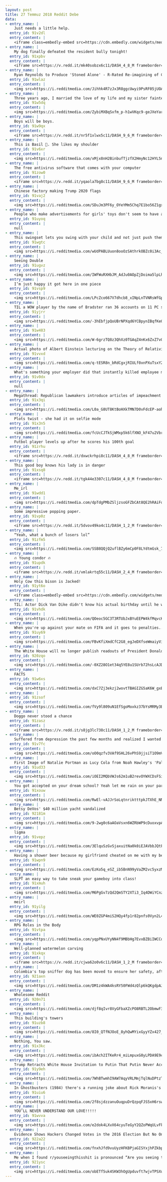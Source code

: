 ```yaml
---
layout: post
title: 27 Temmuz 2018 Reddit Debe
data:
- entry_name: |
    Just needs a little help.
  entry_id: 91v2dl
  entry_content: |
    <iframe class=embedly-embed src=https://cdn.embedly.com/widgets/media.html?src=https%3A%2F%2Fgfycat.com%2Fifr%2FTenseTerribleHuman&url=https%3A%2F%2Fgfycat.com%2FTenseTerribleHuman&image=https%3A%2F%2Fthumbs.gfycat.com%2FTenseTerribleHuman-size_restricted.gif&key=522baf40bd3911e08d854040d3dc5c07&type=text%2Fhtml&schema=gfycat width=600 height=600 scrolling=no frameborder=0 allow=autoplay; fullscreen allowfullscreen=true></iframe>
- entry_name: |
    My dog finally defeated the resident bully tonight!
  entry_id: 91xpbv
  entry_content: |
    <iframe src=https://v.redd.it/mk40sobzx6c11/DASH_4_8_M frameborder=0></iframe>
- entry_name: |
    Ryan Reynolds to Produce 'Stoned Alone' - R-Rated Re-imagining of Classic 'Home Alone'
  entry_id: 91wlaz
  entry_content: |
    <img src=https://i.redditmedia.com/Jihhk4R7zJx3R8ggcUwyi9PsRF05jUOARelQOnRUUxQ.jpg?s=78bdf48f380ebce46bb36c1fc88fe720 frameborder=0>
- entry_name: |
    Three years ago, I married the love of my life and my sister fainted
  entry_id: 91w5dq
  entry_content: |
    <img src=https://i.redditmedia.com/ZybiMXBqSxfm_p-h1wVKqc9-geJXeYardpTTWEGN6Rc.jpg?s=edbb5e357833e700f6271c20e87a7c4f frameborder=0>
- entry_name: |
    Boys will be boys.
  entry_id: 91w9qx
  entry_content: |
    <iframe src=https://v.redd.it/nr5f1xlwx5c11/DASH_9_6_M frameborder=0></iframe>
- entry_name: |
    This is Basil 🌿. She likes my shoulder
  entry_id: 91v6xr
  entry_content: |
    <img src=https://i.redditmedia.com/xMjx8nH2BinbufTjzfX2HmyNc12HYL5nNg0qtl-qwng.jpg?s=3221cd25b1374c0a3ae2277a830d0f21 frameborder=0>
- entry_name: |
    The free antivirus software that comes with your computer
  entry_id: 91zow0
  entry_content: |
    <iframe src=https://v.redd.it/yqaola7bg8c11/DASH_9_6_M frameborder=0></iframe>
- entry_name: |
    Chinese factory making Trump 2020 flags
  entry_id: 91vaj2
  entry_content: |
    <img src=https://i.redditmedia.com/SDuJm3PF6y_OYeYMm5Chq7E1bo56Z1gxFMlGaHtBk9A.jpg?s=b0837ef285b9257deffe8a6114ff13c3 frameborder=0>
- entry_name: |
    People who make advertisements for girls' toys don't seem to have any idea how girls play with them. Barbies don't have nice civilised tea parties and talk about boys, it's more like Game of Thrones except everyone is a lesbian
  entry_id: 91uyoq
  entry_content: |
    null
- entry_name: |
    This swingset lets you swing with your child and not just push them.
  entry_id: 91wgtc
  entry_content: |
    <img src=https://i.redditmedia.com/wUdPABLUuon8ooOzSAthrkOBZc0i3Ac_6IeGhBHDW0g.jpg?s=1964005252af09f990f4817b79658b94 frameborder=0>
- entry_name: |
    Seeing Double
  entry_id: 91ugvz
  entry_content: |
    <img src=https://i.redditmedia.com/IWFWuRXHbJM_AdJu0AOpZjDoima5lpLh_8yAS2NaSak.png?s=060dd7a988716365f1192023bfcc1791 frameborder=0>
- entry_name: |
    I’m just happy it got here in one piece
  entry_id: 91vsp9
  entry_content: |
    <img src=https://i.redditmedia.com/LPcZco667V7dhcb8_xINpLnTVNRsWfGpSz8gQSxGh-g.jpg?s=31679263ba649893da06652033493e79 frameborder=0>
- entry_name: |
    TIL a WOW player by the name of Bradster ran 36 accounts on 11 PC simultaneously to raid the Alliance capital cities.
  entry_id: 91yjrr
  entry_content: |
    <img src=https://i.redditmedia.com/-3hEbfjpQoUBrNPXqd6YCBpynIBqfKe0iB7ezH5FdRM.jpg?s=0475d637c55383cff86560e0dd92b64c frameborder=0>
- entry_name: |
  entry_id: 91w483
  entry_content: |
    <img src=https://i.redditmedia.com/W-6grzTQ8z3QhXz0TGAqZ4nKx6ZxZ7v0qL6M4QSLJRY.jpg?s=3b296b5605e6ea72d268e5074d8fa3de frameborder=0>
- entry_name: |
    Actual photo of Albert Einstein lecturing on the Theory of Relativity, 1922.
  entry_id: 91vvxd
  entry_content: |
    <img src=https://i.redditmedia.com/q-tESR8n_bRdCgxjRIULf0xnPXuTsxY2S1N3G98KEpc.jpg?s=1e17ca55db1cac2066a3be819930ffb6 frameborder=0>
- entry_name: |
    What's something your employer did that instantly killed employee morale?
  entry_id: 91v0dx
  entry_content: |
    null
- entry_name: |
    Megathread: Republican lawmakers introduce articles of impeachment against Deputy Attorney General Rod Rosenstein
  entry_id: 91x3qi
  entry_content: |
    <img src=https://i.redditmedia.com/L0a_G8UT8KtBoHXkTMN7D0vFdcEP-aohkIGWR-3o3zI.jpg?s=acc68576f2cc334629723ce41cca4281 frameborder=0>
- entry_name: |
    Plots twist - she had it on selfie mode
  entry_id: 91x3n5
  entry_content: |
    <img src=https://i.redditmedia.com/fcUcCJTkSjWMxp5k6lfXNO_kF47u2Vbr97qbvGIi9FY.jpg?s=9115d285fa9f9056cd614159016bc68e frameborder=0>
- entry_name: |
    Futbol player levels up after he scores his 100th goal
  entry_id: 91zrhu
  entry_content: |
    <iframe src=https://v.redd.it/dxwckrhpi8c11/DASH_4_8_M frameborder=0></iframe>
- entry_name: |
    This good boy knows his lady is in danger
  entry_id: 91xsq8
  entry_content: |
    <iframe src=https://v.redd.it/tgk44e3307c11/DASH_4_8_M frameborder=0></iframe>
- entry_name: |
    Me_irl
  entry_id: 91wdd1
  entry_content: |
    <img src=https://i.redditmedia.com/dpTdgPMbZSljzsoGFZbCAt8QE2hRAiFocQEMM-qke0w.jpg?s=481408a319755aa858f69d7056ee3344 frameborder=0>
- entry_name: |
    Some impressive popping paper.
  entry_id: 91vp0z
  entry_content: |
    <iframe src=https://v.redd.it/5dvov49ko4c11/DASH_1_2_M frameborder=0></iframe>
- entry_name: |
    “Yeah, what a bunch of losers lol”
  entry_id: 91zfm5
  entry_content: |
    <img src=https://i.redditmedia.com/SSB8QQjQ2uflBZy6mCp0F8LYdtmGsk_7-9oyvzry6T0.jpg?s=ff1ad916cfaafa03a6b0e795fddd689e frameborder=0>
- entry_name: |
    🔥 Young condor 🔥
  entry_id: 91updk
  entry_content: |
    <iframe src=https://v.redd.it/vmlakrtq55c11/DASH_2_4_M frameborder=0></iframe>
- entry_name: |
    Holy Cow this bison is Jacked!
  entry_id: 91yt6o
  entry_content: |
    <iframe class=embedly-embed src=https://cdn.embedly.com/widgets/media.html?src=https%3A%2F%2Fgfycat.com%2Fifr%2FEnergeticThankfulFlyingfish&url=https%3A%2F%2Fgfycat.com%2FEnergeticThankfulFlyingfish&image=https%3A%2F%2Fthumbs.gfycat.com%2FEnergeticThankfulFlyingfish-size_restricted.gif&key=2aa3c4d5f3de4f5b9120b660ad850dc9&type=text%2Fhtml&schema=gfycat width=480 height=480 scrolling=no frameborder=0 allow=autoplay; fullscreen allowfullscreen=true></iframe>
- entry_name: |
    TIL: Actor Dick Van Dike didn't know his actual birthday until he was 18. His parents lied to him about his birth date to cover up the fact that he was conceived out of wedlock.
  entry_id: 91vhdk
  entry_content: |
    <img src=https://i.redditmedia.com/QOeoc5GC3T3RTUbJxBYuEEPW4kfMqvcK7EjTD77rXno.jpg?s=8b7e0e828b7f867254acdb442f818cd4 frameborder=0>
- entry_name: |
    When you're up against your mate on FIFA and it goes to penalties..
  entry_id: 91uy69
  entry_content: |
    <img src=https://i.redditmedia.com/FBvKfiXmdCfC2G8_egJeDXfseWmaiyViVhLbnHtJ--U.jpg?s=cb033efa777cdb55fca8b0cc623e5d71 frameborder=0>
- entry_name: |
    The White House will no longer publish readouts of President Donald Trump's phone calls with foreign leaders, US media report
  entry_id: 920zqo
  entry_content: |
    <img src=https://i.redditmedia.com/-0XZ28O1et34q5YE8u1SUrb72hsLcAJDoYqDJ3GrQtY.jpg?s=903da36fb0719f1d050e00729dee0a60 frameborder=0>
- entry_name: |
    FACTS
  entry_id: 91w6xs
  entry_content: |
    <img src=https://i.redditmedia.com/dxC7Zj3ekzj2wovtTBAGIZG5aK6W_gxBNy1KuhXrIxI.jpg?s=c7929fa7716439a6fec0b6514cd17271 frameborder=0>
- entry_name: |
  entry_id: 91zsof
  entry_content: |
    <img src=https://i.redditmedia.com/fVy9l809uN1EfSgoMoxkz37bYsMRMy3Bj_h64yK4lXs.jpg?s=b569a863ae7cfe503bb2a11870626700 frameborder=0>
- entry_name: |
    Doggo never stood a chance
  entry_id: 91zasz
  entry_content: |
    <iframe src=https://v.redd.it/s8jg3lc738c11/DASH_1_2_M frameborder=0></iframe>
- entry_name: |
    Suffered from depression the past few months and realized I wanted to stream because gaming always has been a passion. Asked my friend who I met from CounterStrike:GO if he knows any good webcams under $30 and decides to do the most bro thing possible.
  entry_id: 91v7fc
  entry_content: |
    <img src=https://i.redditmedia.com/oO0qzfv3VAf9SHL26vPhS9jjsiT1O9mVb_pYm8IUoRs.jpg?s=c8f8b08386446f6d83565730b6613e40 frameborder=0>
- entry_name: |
    First Image of Natalie Portman as Lucy Cola from Noah Hawley's 'Pale Blue Dot'
  entry_id: 91ud33
  entry_content: |
    <img src=https://i.redditmedia.com/iOEI2MQbVWJs62m1uB2revOYWXCDsFSiWtcPr-WQObE.jpg?s=7453af4cb5d7a1cf0d943b0aa7d8593a frameborder=0>
- entry_name: |
    You got accepted on your dream school? Yeah let me rain on your parade
  entry_id: 91xouw
  entry_content: |
    <img src=https://i.redditmedia.com/RwEl-vAJJrSoLqtnriktttpkJTXhE_NNI91qNXU7BMU.jpg?s=a3ec61070ce3578a7800d7052eb5cbaa frameborder=0>
- entry_name: |
    Betsy DeVos' $40 million yacht vandalized
  entry_id: 92181m
  entry_content: |
    <img src=https://i.redditmedia.com/9-2wg0c6aAOaVsxn6WZRbWP9cDuoxvpA_Aa4YY1ZT5s.jpg?s=bed28ffe024573b29aed7c57785c19ae frameborder=0>
- entry_name: |
    ligma
  entry_id: 91vepz
  entry_content: |
    <img src=https://i.redditmedia.com/3ElquSzGvSjaxuitNa0k0iEJAVbbJQtF6ATrJXkjKmQ.png?s=6ab5e7f89ab418cecdc015ad6fe53c08 frameborder=0>
- entry_name: |
    Having a shower beer because my girlfriend cheated on me with my best friend. For every 10 upvotes I’ll drink another beer.
  entry_id: 91wpn9
  entry_content: |
    <img src=https://i.redditmedia.com/EzKo5q_eSZ_ib5BnN99yVaZM2vc5yxzMM2DlUtLE-Og.jpg?s=a0fff82083a6caeb02e051b0f77637a5 frameborder=0>
- entry_name: |
    SLPT an easy way to take sneak your gameboy into class!
  entry_id: 91xmuh
  entry_content: |
    <img src=https://i.redditmedia.com/M6PgGv7zQd2QmSTY2XTi3_Iq4DWiYCnzIBcewBcsGUM.jpg?s=57b956fbaffca3c69ad7ec9b87676848 frameborder=0>
- entry_name: |
    meirl
  entry_id: 91yilg
  entry_content: |
    <img src=https://i.redditmedia.com/WE0ZGP4miS2HQy4fp1r82pnfs0Vyn2L4ir82LPvHljY.jpg?s=13d14289459f5df57aeb4d8ae1b97ab2 frameborder=0>
- entry_name: |
    RPG Roles in the Body
  entry_id: 91vtpa
  entry_content: |
    <img src=https://i.redditmedia.com/yqpPNxUYyNN4f9MBbHg7EvxBZBiIWCCqBP6cCM3PYxQ.jpg?s=72ffbd80278243550dcf7debca296fe0 frameborder=0>
- entry_name: |
    Well-planned watermelon carving
  entry_id: 91xkqx
  entry_content: |
    <iframe src=https://v.redd.it/cjwa62o0v6c11/DASH_1_2_M frameborder=0></iframe>
- entry_name: |
    Colombia's top sniffer dog has been moved to ensure her safety, after a drug gang put a price on her head. Sombra (Shadow) found almost 10 tonnes of the gang's cocaine and helped bring about the arrest of 245 suspects
  entry_id: 921axn
  entry_content: |
    <img src=https://i.redditmedia.com/DM1z4kWA4ksRY50FWd4zQlp6kQKgdpAJeq56RrMfI6g.jpg?s=a52a8f912e9f7a587346f939f7000c98 frameborder=0>
- entry_name: |
    Wholesome Reddit
  entry_id: 920n71
  entry_content: |
    <img src=https://i.redditmedia.com/djf8qIvr8VyGFbaXZcPO8RBTL2ObmwF3Pcez2C_IEH8.jpg?s=22f870ee7442a72dc4c8527027bd9857 frameborder=0>
- entry_name: |
    This building's towers
  entry_id: 91uzb8
  entry_content: |
    <img src=https://i.redditmedia.com/8I0_QTfNJOoE_8yhQwMYixGyyYZx427_VpnhvR_jHsg.jpg?s=02404954075dff0961b0534880accd6e frameborder=0>
- entry_name: |
    Nothing, You saw.
  entry_id: 91x3kc
  entry_content: |
    <img src=https://i.redditmedia.com/ibAch2ITKeRr4_miLmpuxG0yLPDA9E9cfSg6ca6CQE4.jpg?s=d73d23d34d837bd4835ea73e779f6b46 frameborder=0>
- entry_name: |
    Trump Retracts White House Invitation to Putin That Putin Never Accepted
  entry_id: 91y9eh
  entry_content: |
    <img src=https://i.redditmedia.com/7WhBTwmhI9AW7AqyVRLMmjTqlNuDPtzTKLBsu9UH0pI.jpg?s=0d87fad00e6d8c8b08c018b5af12ae46 frameborder=0>
- entry_name: |
    In Ghostbusters (1984) there's a running joke about Rick Moranis's character locking himself out of his apartment. Later, he becomes the Keymaster, and doors literally fly open for him.
  entry_id: 91uiu6
  entry_content: |
    <img src=https://i.redditmedia.com/2f8sjdzzanuOuqpuDrQzpqFJS5xH6rswo4-B3W7uxqI.jpg?s=a1b3e1ee17d2524ba97f1daaec58d75d frameborder=0>
- entry_name: |
    YOU’LL NEVER UNDERSTAND OUR LOVE!!!!!
  entry_id: 91wvva
  entry_content: |
    <img src=https://i.redditmedia.com/e2dok4LXvX64cyuTeGyY2QZoPWqULvFkWtNhtPSya1k.jpg?s=7d9a0dd6b0f9c1da567ed66b76af63a4 frameborder=0>
- entry_name: |
    Evidence Shows Hackers Changed Votes in the 2016 Election But No One Will Admit It
  entry_id: 922a22
  entry_content: |
    <img src=https://i.redditmedia.com/fnxhJfd9vuUyzHFKBPjaGISYxjhPZkbpg-gW4k7isOA.jpg?s=186ed79602a1930e0d69461c5800c0f6 frameborder=0>
- entry_name: |
    Me when I found r/youseeingthisshit is pronounced “Are you seeing this shit?”
  entry_id: 921ysc
  entry_content: |
    <img src=https://i.redditmedia.com/obETf5uk4SKW3hOgUpduvft7wjvTPSXuVTnzQuisfsA.jpg?s=fdcfd3db8f584a2a034e9b7f15ff1eed frameborder=0>
---
```

